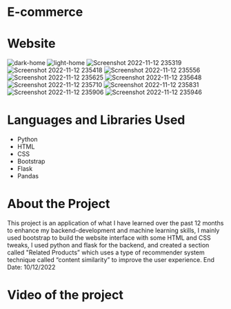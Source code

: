 # E-commerce 

# Website
![dark-home](https://user-images.githubusercontent.com/92875984/201495977-595ecbab-0952-4775-bb67-02d8bfeca418.png)
![light-home](https://user-images.githubusercontent.com/92875984/201496001-2d0bfce6-d166-4d32-a3c6-39c60eb56710.png)
![Screenshot 2022-11-12 235319](https://user-images.githubusercontent.com/92875984/201496261-d19054fe-2636-4ac8-a7e2-1f8581be230a.png)
![Screenshot 2022-11-12 235418](https://user-images.githubusercontent.com/92875984/201496255-81d303b7-dedb-4c3d-861b-de9428c5ac68.png)
![Screenshot 2022-11-12 235556](https://user-images.githubusercontent.com/92875984/201496290-8583a601-5a9b-465a-b5d4-f96159eac89a.png)
![Screenshot 2022-11-12 235625](https://user-images.githubusercontent.com/92875984/201496297-7cdabbbe-b2e1-43c6-ae47-dd81e9f6f5a5.png)
![Screenshot 2022-11-12 235648](https://user-images.githubusercontent.com/92875984/201496309-9a784036-cd2a-4a70-baff-49059c90e3ea.png)
![Screenshot 2022-11-12 235710](https://user-images.githubusercontent.com/92875984/201496313-62acc3e8-7a75-4f76-928a-6c30b3efece9.png)
![Screenshot 2022-11-12 235831](https://user-images.githubusercontent.com/92875984/201496320-c003467d-faae-468e-a1c2-5bb7d0f4faee.png)
![Screenshot 2022-11-12 235906](https://user-images.githubusercontent.com/92875984/201496324-3c006291-5464-4a94-b977-2faba92f1036.png)
![Screenshot 2022-11-12 235946](https://user-images.githubusercontent.com/92875984/201496326-2f559ffc-ffd1-4f52-bfad-e3ed28b5340e.png)
 
# Languages and Libraries Used
- Python 
- HTML 
- CSS
- Bootstrap
- Flask
- Pandas

# About the Project 
This project is an application of what I have learned over the past 12 months to enhance my backend-development and machine learning skills, I mainly used bootstrap to build the website interface with some HTML and CSS tweaks, I used python and flask for the backend, and created a section called "Related Products” which uses a type of  recommender system technique called “content similarity” to improve the user experience.
End Date: 10/12/2022

# Video of the project 
